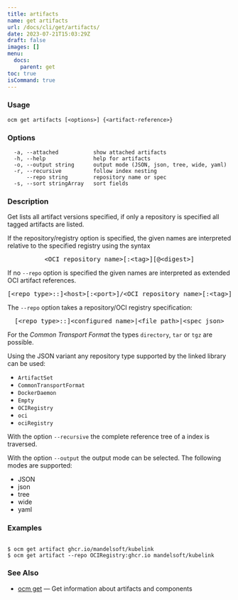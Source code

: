 ```yaml
---
title: artifacts
name: get artifacts
url: /docs/cli/get/artifacts/
date: 2023-07-21T15:03:29Z
draft: false
images: []
menu:
  docs:
    parent: get
toc: true
isCommand: true
---
```

### Usage

```
ocm get artifacts [<options>] {<artifact-reference>}
```

### Options

```
  -a, --attached           show attached artifacts
  -h, --help               help for artifacts
  -o, --output string      output mode (JSON, json, tree, wide, yaml)
  -r, --recursive          follow index nesting
      --repo string        repository name or spec
  -s, --sort stringArray   sort fields
```

### Description


Get lists all artifact versions specified, if only a repository is specified
all tagged artifacts are listed.
	
If the repository/registry option is specified, the given names are interpreted
relative to the specified registry using the syntax

<center>
    <pre>&lt;OCI repository name>[:&lt;tag>][@&lt;digest>]</pre>
</center>

If no <code>--repo</code> option is specified the given names are interpreted 
as extended OCI artifact references.

<center>
    <pre>[&lt;repo type>::]&lt;host>[:&lt;port>]/&lt;OCI repository name>[:&lt;tag>][@&lt;digest>]</pre>
</center>

The <code>--repo</code> option takes a repository/OCI registry specification:

<center>
    <pre>[&lt;repo type>::]&lt;configured name>|&lt;file path>|&lt;spec json></pre>
</center>

For the *Common Transport Format* the types <code>directory</code>,
<code>tar</code> or <code>tgz</code> are possible.

Using the JSON variant any repository type supported by the 
linked library can be used:
- `ArtifactSet`
- `CommonTransportFormat`
- `DockerDaemon`
- `Empty`
- `OCIRegistry`
- `oci`
- `ociRegistry`

With the option <code>--recursive</code> the complete reference tree of a index is traversed.

With the option <code>--output</code> the output mode can be selected.
The following modes are supported:
 - JSON
 - json
 - tree
 - wide
 - yaml


### Examples

```

$ ocm get artifact ghcr.io/mandelsoft/kubelink
$ ocm get artifact --repo OCIRegistry:ghcr.io mandelsoft/kubelink

```

### See Also

* [ocm get](/docs/cli/get)	 &mdash; Get information about artifacts and components

